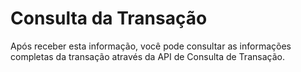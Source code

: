 # Consulta da Transação

Após receber esta informação, você pode consultar as informações completas da transação através da API de Consulta de Transação.